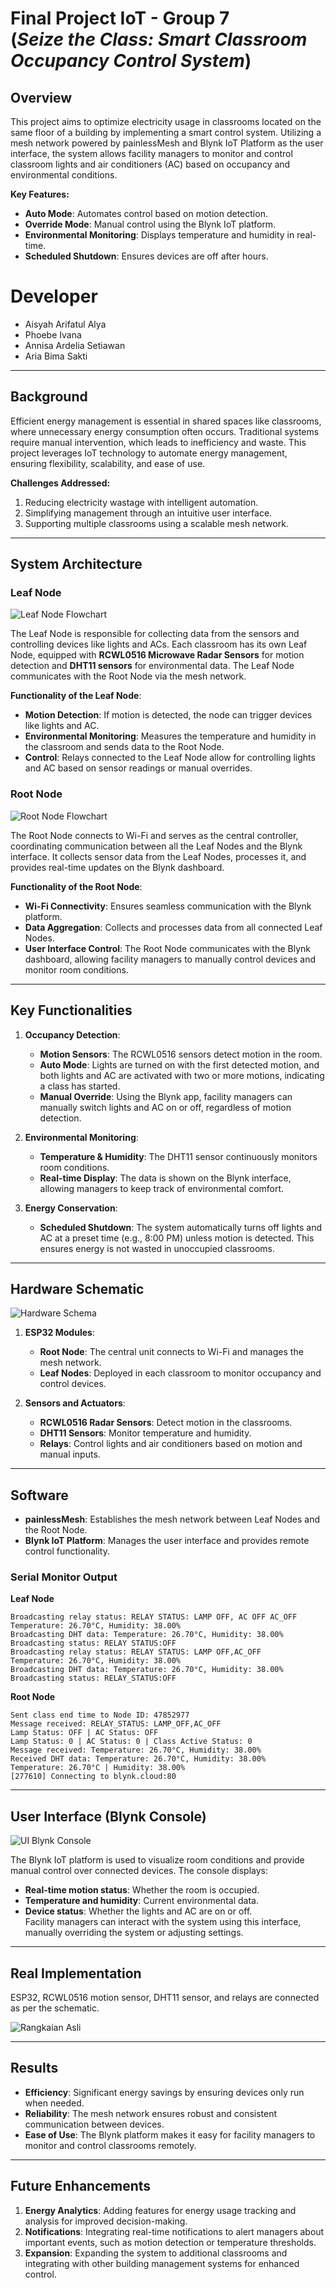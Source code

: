 # **Final Project IoT - Group 7** <br>**(*Seize the Class: Smart Classroom Occupancy Control System*)**

## **Overview**  
This project aims to optimize electricity usage in classrooms located on the same floor of a building by implementing a smart control system. Utilizing a mesh network powered by painlessMesh and Blynk IoT Platform as the user interface, the system allows facility managers to monitor and control classroom lights and air conditioners (AC) based on occupancy and environmental conditions.  

**Key Features:**  
- **Auto Mode**: Automates control based on motion detection.  
- **Override Mode**: Manual control using the Blynk IoT platform.  
- **Environmental Monitoring**: Displays temperature and humidity in real-time.  
- **Scheduled Shutdown**: Ensures devices are off after hours.  

# Developer
- Aisyah Arifatul Alya 
- Phoebe Ivana
- Annisa Ardelia Setiawan
- Aria Bima Sakti

---

## **Background**  
Efficient energy management is essential in shared spaces like classrooms, where unnecessary energy consumption often occurs. Traditional systems require manual intervention, which leads to inefficiency and waste. This project leverages IoT technology to automate energy management, ensuring flexibility, scalability, and ease of use.  

**Challenges Addressed:**  
1. Reducing electricity wastage with intelligent automation.  
2. Simplifying management through an intuitive user interface.  
3. Supporting multiple classrooms using a scalable mesh network.  

---

## **System Architecture**  

### **Leaf Node**  

![Leaf Node Flowchart](https://github.com/user-attachments/assets/13e98d54-8a84-423b-aaab-58ce90838015)

The Leaf Node is responsible for collecting data from the sensors and controlling devices like lights and ACs. Each classroom has its own Leaf Node, equipped with **RCWL0516 Microwave Radar Sensors** for motion detection and **DHT11 sensors** for environmental data. The Leaf Node communicates with the Root Node via the mesh network.  

**Functionality of the Leaf Node**:  
- **Motion Detection**: If motion is detected, the node can trigger devices like lights and AC.  
- **Environmental Monitoring**: Measures the temperature and humidity in the classroom and sends data to the Root Node.  
- **Control**: Relays connected to the Leaf Node allow for controlling lights and AC based on sensor readings or manual overrides.

### **Root Node**  

![Root Node Flowchart](https://github.com/user-attachments/assets/e68fce8a-dff5-4bee-9070-ef15d4818c6c)

The Root Node connects to Wi-Fi and serves as the central controller, coordinating communication between all the Leaf Nodes and the Blynk interface. It collects sensor data from the Leaf Nodes, processes it, and provides real-time updates on the Blynk dashboard.  

**Functionality of the Root Node**:  
- **Wi-Fi Connectivity**: Ensures seamless communication with the Blynk platform.  
- **Data Aggregation**: Collects and processes data from all connected Leaf Nodes.  
- **User Interface Control**: The Root Node communicates with the Blynk dashboard, allowing facility managers to manually control devices and monitor room conditions.

---

## **Key Functionalities**  

1. **Occupancy Detection**:  
   - **Motion Sensors**: The RCWL0516 sensors detect motion in the room.  
   - **Auto Mode**: Lights are turned on with the first detected motion, and both lights and AC are activated with two or more motions, indicating a class has started.  
   - **Manual Override**: Using the Blynk app, facility managers can manually switch lights and AC on or off, regardless of motion detection.

2. **Environmental Monitoring**:  
   - **Temperature & Humidity**: The DHT11 sensor continuously monitors room conditions.  
   - **Real-time Display**: The data is shown on the Blynk interface, allowing managers to keep track of environmental comfort.

3. **Energy Conservation**:  
   - **Scheduled Shutdown**: The system automatically turns off lights and AC at a preset time (e.g., 8:00 PM) unless motion is detected. This ensures energy is not wasted in unoccupied classrooms.

---

## **Hardware Schematic**  

![Hardware Schema](https://github.com/user-attachments/assets/43bbdfba-78c5-4075-95da-4ccb8eb9f24d)

1. **ESP32 Modules**:  
   - **Root Node**: The central unit connects to Wi-Fi and manages the mesh network.  
   - **Leaf Nodes**: Deployed in each classroom to monitor occupancy and control devices.  

2. **Sensors and Actuators**:  
   - **RCWL0516 Radar Sensors**: Detect motion in the classrooms.  
   - **DHT11 Sensors**: Monitor temperature and humidity.  
   - **Relays**: Control lights and air conditioners based on motion and manual inputs.  

---

## **Software**  
- **painlessMesh**: Establishes the mesh network between Leaf Nodes and the Root Node.  
- **Blynk IoT Platform**: Manages the user interface and provides remote control functionality.  

### **Serial Monitor Output** 

**Leaf Node**
```  
Broadcasting relay status: RELAY STATUS: LAMP OFF, AC OFF AC_OFF
Temperature: 26.70°C, Humidity: 38.00%
Broadcasting DHT data: Temperature: 26.70°C, Humidity: 38.00%
Broadcasting status: RELAY STATUS:OFF
Broadcasting relay status: RELAY STATUS: LAMP OFF,AC_OFF
Temperature: 26.70°C, Humidity: 38.00%
Broadcasting DHT data: Temperature: 26.70°C, Humidity: 38.00%
Broadcasting status: RELAY_STATUS:OFF
```

**Root Node**
```
Sent class end time to Node ID: 47852977
Message received: RELAY_STATUS: LAMP_OFF,AC_OFF
Lamp Status: OFF | AC Status: OFF
Lamp Status: 0 | AC Status: 0 | Class Active Status: 0
Message received: Temperature: 26.70°C, Humidity: 38.00%
Received DHT data: Temperature: 26.70°C, Humidity: 38.00%
Temperature: 26.70°C | Humidity: 38.00%
[277610] Connecting to blynk.cloud:80
```

---

## **User Interface (Blynk Console)**

![UI Blynk Console](https://github.com/user-attachments/assets/82f50a29-b6bd-4b05-b4b1-728609a654ea)

The Blynk IoT platform is used to visualize room conditions and provide manual control over connected devices. The console displays:  
- **Real-time motion status**: Whether the room is occupied.  
- **Temperature and humidity**: Current environmental data.  
- **Device status**: Whether the lights and AC are on or off.  
Facility managers can interact with the system using this interface, manually overriding the system or adjusting settings.

---

## **Real Implementation**  

ESP32, RCWL0516 motion sensor, DHT11 sensor, and relays are connected as per the schematic.

![Rangkaian Asli](https://github.com/user-attachments/assets/2e75f252-d715-4270-985b-e9886f1c450a)

---

## **Results**  

- **Efficiency**: Significant energy savings by ensuring devices only run when needed.  
- **Reliability**: The mesh network ensures robust and consistent communication between devices.  
- **Ease of Use**: The Blynk platform makes it easy for facility managers to monitor and control classrooms remotely.  

---

## **Future Enhancements**  

1. **Energy Analytics**: Adding features for energy usage tracking and analysis for improved decision-making.  
2. **Notifications**: Integrating real-time notifications to alert managers about important events, such as motion detection or temperature thresholds.  
3. **Expansion**: Expanding the system to additional classrooms and integrating with other building management systems for enhanced control.

